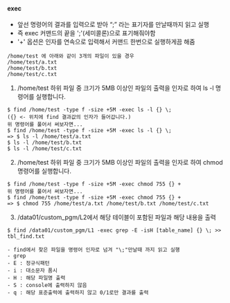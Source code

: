 ﻿#### **exec**
-  앞선 명령어의 결과를 입력으로 받아 “\;” 라는 표기자를 만날때까지 읽고 실행
- 즉 exec 커맨드의 끝을 ';'(세미콜론)으로 표기해줘야함
- '+' 옵션은 인자를 연속으로 입력해서 커맨드 한번으로 실행하게끔 해줌
```
/home/test 에 아래와 같이 3개의 파일이 있을 경우
/home/test/a.txt
/home/test/b.txt
/home/test/c.txt
```
1. /home/test 하위 파일 중 크기가 5MB 이상인 파일의 출력을 인자로 하여 ls -l 명령어를 실행합니다.
```
$ find /home/test -type f -size +5M -exec ls -l {} \;
({} <- 위치에 find 결과값의 인자가 들어갑니다.)
위 명령어를 풀어서 써보자면...
$ find /home/test -type f -size +5M -exec ls -l {} \;
=> $ ls -l /home/test/a.txt
$ ls -l /home/test/b.txt
$ ls -l /home/test/c.txt
```
2. /home/test 하위 파일 중 크기가 5MB 이상인 파일의 출력을 인자로 하여 chmod 명령어를 실행합니다.
```
$ find /home/test -type f -size +5M -exec chmod 755 {} +
위 명령어를 풀어서 써보자면...
$ find /home/test -type f -size +5M -exec chmod 755 {} +
=> $ chmod 755 /home/test/a.txt /home/test/b.txt /home/test/c.txt
```

3. /data01/custom_pgm/L2에서 해당 테이블이 포함된 파일과 해당 내용을 출력
```
$ find /data01/custom_pgm/L1 -exec grep -E -isH [table_name] {} \; >> tbl_find.txt

- find에서 찾은 파일을 명령어 인자로 넘겨 "\;"만날때 까지 읽고 실행
- grep
- E : 정규식패턴
- i : 대소문자 품시
- H : 해당 파일명 출력
- S : console에 출력하지 않음
- q : 해당 표준출력에 출력하지 않고 0/1로만 결과를 출력
```